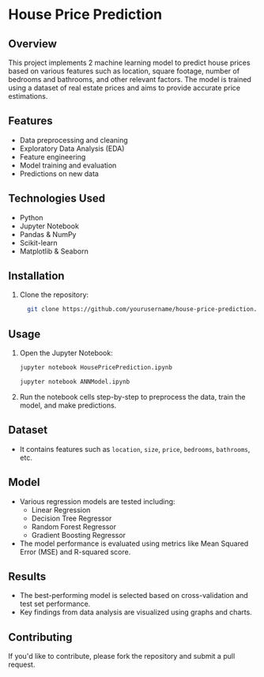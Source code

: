# House Price Prediction

## Overview
This project implements 2 machine learning model to predict house prices based on various features such as location, square footage, number of bedrooms and bathrooms, and other relevant factors. The model is trained using a dataset of real estate prices and aims to provide accurate price estimations.

## Features
- Data preprocessing and cleaning
- Exploratory Data Analysis (EDA)
- Feature engineering
- Model training and evaluation
- Predictions on new data

## Technologies Used
- Python
- Jupyter Notebook
- Pandas & NumPy
- Scikit-learn
- Matplotlib & Seaborn

## Installation
1. Clone the repository:
   ```bash
     git clone https://github.com/yourusername/house-price-prediction.git
   ```

## Usage
1. Open the Jupyter Notebook:
   ```bash
   jupyter notebook HousePricePrediction.ipynb
   ```
   ```bash
   jupyter notebook ANNModel.ipynb
   ```
2. Run the notebook cells step-by-step to preprocess the data, train the model, and make predictions.

## Dataset
- It contains features such as `location`, `size`, `price`, `bedrooms`, `bathrooms`, etc.

## Model
- Various regression models are tested including:
  - Linear Regression
  - Decision Tree Regressor
  - Random Forest Regressor
  - Gradient Boosting Regressor
- The model performance is evaluated using metrics like Mean Squared Error (MSE) and R-squared score.

## Results
- The best-performing model is selected based on cross-validation and test set performance.
- Key findings from data analysis are visualized using graphs and charts.

## Contributing
If you'd like to contribute, please fork the repository and submit a pull request.

